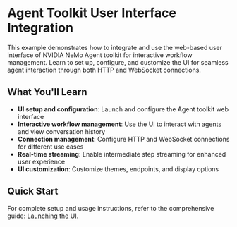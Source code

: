 <!--
SPDX-FileCopyrightText: Copyright (c) 2025, NVIDIA CORPORATION & AFFILIATES. All rights reserved.
SPDX-License-Identifier: Apache-2.0

Licensed under the Apache License, Version 2.0 (the "License");
you may not use this file except in compliance with the License.
You may obtain a copy of the License at

http://www.apache.org/licenses/LICENSE-2.0

Unless required by applicable law or agreed to in writing, software
distributed under the License is distributed on an "AS IS" BASIS,
WITHOUT WARRANTIES OR CONDITIONS OF ANY KIND, either express or implied.
See the License for the specific language governing permissions and
limitations under the License.
-->

# Agent Toolkit User Interface Integration

This example demonstrates how to integrate and use the web-based user interface of NVIDIA NeMo Agent toolkit for interactive workflow management. Learn to set up, configure, and customize the UI for seamless agent interaction through both HTTP and WebSocket connections.

## What You'll Learn

- **UI setup and configuration**: Launch and configure the Agent toolkit web interface
- **Interactive workflow management**: Use the UI to interact with agents and view conversation history
- **Connection management**: Configure HTTP and WebSocket connections for different use cases
- **Real-time streaming**: Enable intermediate step streaming for enhanced user experience
- **UI customization**: Customize themes, endpoints, and display options

## Quick Start

For complete setup and usage instructions, refer to the comprehensive guide: [Launching the UI](../../docs/source/quick-start/launching-ui.md).

